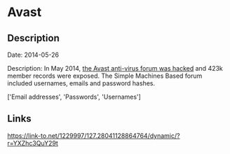# Avast

## Description

Date: 2014-05-26

Description:
In May 2014, <a href="https://www.grahamcluley.com/2014/05/avast-forum-hacked/" target="_blank" rel="noopener">the Avast anti-virus forum was hacked</a> and 423k member records were exposed. The Simple Machines Based forum included usernames, emails and password hashes.


['Email addresses', 'Passwords', 'Usernames']

## Links

https://link-to.net/1229997/127.28041128864764/dynamic/?r=YXZhc3QuY29t
